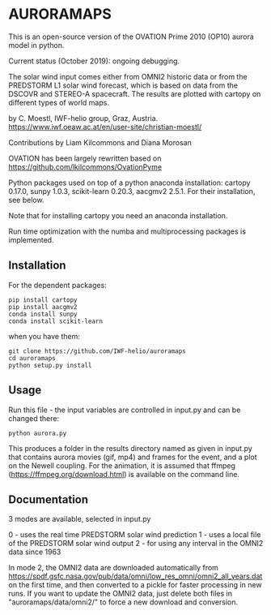 AURORAMAPS
==========

This is an open-source version of the OVATION Prime 2010 (OP10) aurora model in python.

Current status (October 2019): ongoing debugging.

The solar wind input comes either from OMNI2 historic data or from the PREDSTORM L1 solar wind forecast, which is based on data from the DSCOVR and STEREO-A spacecraft. The results are plotted with cartopy on different types of world maps.

by C. Moestl, IWF-helio group, Graz, Austria. https://www.iwf.oeaw.ac.at/en/user-site/christian-moestl/

Contributions by Liam Kilcommons and Diana Morosan

OVATION has been largely rewritten based on https://github.com/lkilcommons/OvationPyme

Python packages used on top of a python anaconda installation: cartopy 0.17.0, sunpy 1.0.3, scikit-learn 0.20.3, aacgmv2 2.5.1. For their installation, see below.

Note that for installing cartopy you need an anaconda installation.

Run time optimization with the numba and multiprocessing packages is implemented.




Installation
------------

For the dependent packages:

    pip install cartopy
    pip install aacgmv2
    conda install sunpy
    conda install scikit-learn

when you have them:

    git clone https://github.com/IWF-helio/auroramaps
    cd auroramaps
    python setup.py install


Usage
-----

Run this file - the input variables are controlled in input.py and can be changed there:

    python aurora.py


This produces a folder in the results directory named as given in input.py that contains aurora movies (gif, mp4) and frames for the event, and a plot on the Newell coupling. For the animation, it is assumed that ffmpeg (https://ffmpeg.org/download.html) is available on the command line.



Documentation
-------------

3 modes are available, selected in input.py

0 - uses the real time PREDSTORM solar wind prediction
1 - uses a local file of the PREDSTORM solar wind output
2 - for using any interval in the OMNI2 data since 1963


In mode 2, the OMNI2 data are downloaded automatically from https://spdf.gsfc.nasa.gov/pub/data/omni/low_res_omni/omni2_all_years.dat on the first time, and then converted to a pickle for faster processing in new runs. If you want to update the OMNI2 data, just delete both files in "auroramaps/data/omni2/" to force a new download and conversion.








